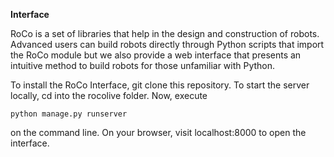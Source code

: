 **Interface**

RoCo is a set of libraries that help in the design and construction of robots. Advanced users can build robots directly through Python scripts that import the RoCo module but we also provide a web interface that presents an intuitive method to build robots for those unfamiliar with Python.

To install the RoCo Interface, git clone this repository.
To start the server locally, cd into the rocolive folder. Now, execute
```
python manage.py runserver
```
on the command line.
On your browser, visit localhost:8000 to open the interface.
